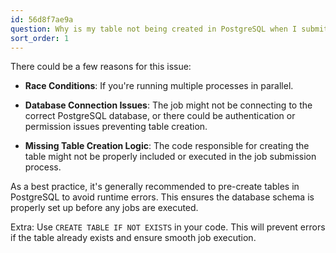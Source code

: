 ```yaml
---
id: 56d8f7ae9a
question: Why is my table not being created in PostgreSQL when I submit a job?
sort_order: 1
---
```


There could be a few reasons for this issue:

- **Race Conditions**: If you're running multiple processes in parallel.

- **Database Connection Issues**: The job might not be connecting to the correct PostgreSQL database, or there could be authentication or permission issues preventing table creation.

- **Missing Table Creation Logic**: The code responsible for creating the table might not be properly included or executed in the job submission process.

As a best practice, it's generally recommended to pre-create tables in PostgreSQL to avoid runtime errors. This ensures the database schema is properly set up before any jobs are executed.

Extra: Use `CREATE TABLE IF NOT EXISTS` in your code. This will prevent errors if the table already exists and ensure smooth job execution.